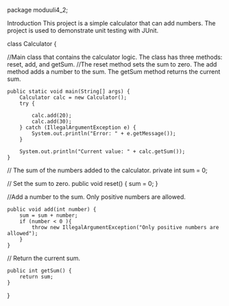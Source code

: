 package moduuli4_2;

Introduction
This project is a simple calculator that can add numbers. The project is used to demonstrate unit testing with JUnit.




class Calculator {

//Main class that contains the calculator logic. The class has three methods: reset, add, and getSum. 
//The reset method sets the sum to zero. The add method adds a number to the sum. The getSum method returns the current sum.

    public static void main(String[] args) {
        Calculator calc = new Calculator();
        try {

            calc.add(20);
            calc.add(30);
        } catch (IllegalArgumentException e) {
            System.out.println("Error: " + e.getMessage());
        }

        System.out.println("Current value: " + calc.getSum());
    }

// The sum of the numbers added to the calculator.
    private int sum = 0;


// Set the sum to zero.
    public void reset() {
        sum = 0;
    }


//Add a number to the sum. Only positive numbers are allowed.

    public void add(int number) {
        sum = sum + number;
        if (number < 0 ){
            throw new IllegalArgumentException("Only positive numbers are allowed");
        }
    }
// Return the current sum.

    public int getSum() {
        return sum;
    }


}